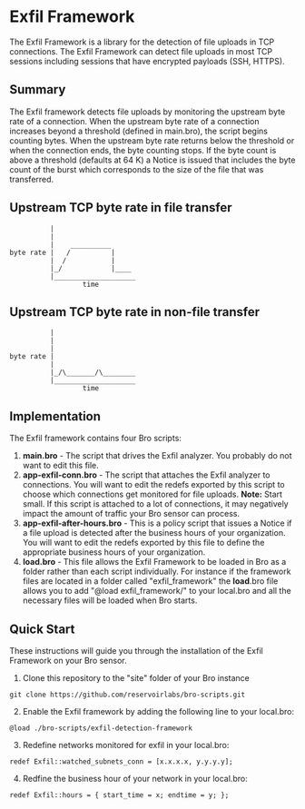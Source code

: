 Exfil Framework
=====
The Exfil Framework is a library for the detection of file uploads in TCP connections. The Exfil Framework can detect file uploads in 
most TCP sessions including sessions that have encrypted payloads (SSH, HTTPS). 

Summary
---------
The Exfil framework detects file uploads by monitoring the upstream byte rate of a connection. When the upstream byte rate of 
a connection increases beyond a threshold (defined in main.bro), the script begins counting bytes. When the upstream byte 
rate returns below the threshold or when the connection ends, the byte counting stops. If the byte count is above a threshold (defaults at 64 K)
a Notice is issued that includes the byte count of the burst which corresponds to the size of the file that was transferred.

Upstream TCP byte rate in file transfer
----------
```
          |
          |
          |    __________
byte rate |   /          |
          |  /           |
          |_/            |____
          |____________________
                  time
```
Upstream TCP byte rate in non-file transfer
---------
```
          |
          |
          |   
byte rate |   
          |  
          |_/\_______/\________
          |____________________
                  time
```
Implementation
---------
The Exfil framework contains four Bro scripts:

1. **main.bro** - The script that drives the Exfil analyzer. You probably do not want to edit this file.
2. **app-exfil-conn.bro** - The script that attaches the Exfil analyzer to connections. You will want to edit the redefs exported by this script to choose which connections get monitored for file uploads. **Note:** Start small. If this script is attached to a lot of connections, it may negatively impact the amount of traffic your Bro sensor can process.
3. **app-exfil-after-hours.bro** - This is a policy script that issues a Notice if a file upload is detected after the business hours of your organization. You will want to edit the redefs exported by this file to define the appropriate business hours of your organization.
4. **__load__.bro** - This file allows the Exfil Framework to be loaded in Bro as a folder rather than each script individually. For instance if the framework files are located in a folder called "exfil_framework" the __load__.bro file allows you to add "@load exfil_framework/" to your local.bro and all the necessary files will be loaded when Bro starts.


Quick Start
------------
These instructions will guide you through the installation of the Exfil Framework on your Bro sensor.

1. Clone this repository to the "site" folder of your Bro instance
```
git clone https://github.com/reservoirlabs/bro-scripts.git
```
2. Enable the Exfil framework by adding the following line to your local.bro:
```
@load ./bro-scripts/exfil-detection-framework
```
3. Redefine networks monitored for exfil in your local.bro:
```
redef Exfil::watched_subnets_conn = [x.x.x.x, y.y.y.y]; 
```
4. Redfine the business hour of your network in your local.bro:
```
redef Exfil::hours = { start_time = x; endtime = y; }; 
```
